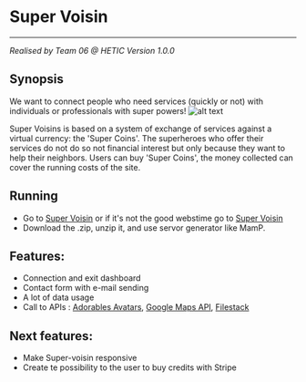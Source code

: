 # Super Voisin
-----------------------
*Realised by Team 06 @ HETIC*
*Version 1.0.0*

## Synopsis
We want to connect people who need services (quickly or not) with individuals or professionals with super powers!
![alt text](https://preview.ibb.co/fckRGn/Capture_d_e_cran_2018_04_13_a_01_41_50.png)

Super Voisins is based on a system of exchange of services against a virtual currency: the 'Super Coins'. The superheroes who offer their services do not do so not financial interest but only because they want to help their neighbors.
Users can buy 'Super Coins', the money collected can cover the running costs of the site.

## Running
 - Go to [Super Voisin](http://nicolasvrillac) or if it's not the good webstime go to [Super Voisin](http://supervoisin.matthieutoussaint.fr)
 - Download the .zip, unzip it, and use servor generator like MamP. 

## Features:
 - Connection and exit dashboard
 - Contact form with e-mail sending
 - A lot of data usage
 - Call to APIs : [Adorables Avatars](http://avatars.adorable.io/), [Google Maps API](https://developers.google.com/maps/?hl=fr), [Filestack](https://www.filestack.com/)

## Next features:
 - Make Super-voisin responsive
 - Create te possibility to the user to buy credits with Stripe
